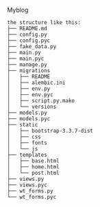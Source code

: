 Myblog

	the structure like this:
	├── README.md
	├── config.py
	├── config.pyc
	├── fake_data.py
	├── main.py
	├── main.pyc
	├── manage.py
	├── migrations
	│   ├── README
	│   ├── alembic.ini
	│   ├── env.py
	│   ├── env.pyc
	│   ├── script.py.mako
	│   └── versions
	├── models.py
	├── models.pyc
	├── static
	│   ├── bootstrap-3.3.7-dist
	│   ├── css
	│   ├── fonts
	│   └── js
	├── templates
	│   ├── base.html
	│   ├── home.html
	│   └── post.html
	├── views.py
	├── views.pyc
	├── wt_forms.py
	└── wt_forms.pyc


